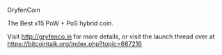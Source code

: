 
GryfenCoin 

The Best x15 PoW + PoS hybrid coin.

Visit http://gryfenco.in for more details, or visit the launch thread over at https://bitcointalk.org/index.php?topic=687216
